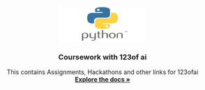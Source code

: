<br />
<div align="center">
  <a href="https://github.com/swarnadeep13/123ofai/">
    <img src="https://github.com/swarnadeep13/123ofai/blob/main/Python-Symbol.png" alt="Logo" width="200" height="80">
  </a>

<h3 align="center">Coursework with 123of ai</h3>

  <p align="center">
   This contains Assignments, Hackathons and other links for 123ofai
    <br />
    <a href="[https://github.com/github_username/repo_name](https://github.com/swarnadeep13/123ofai/tree/main/Python)"><strong>Explore the docs »</strong></a>
    <br />
    <br />
  
  </p>
</div>
